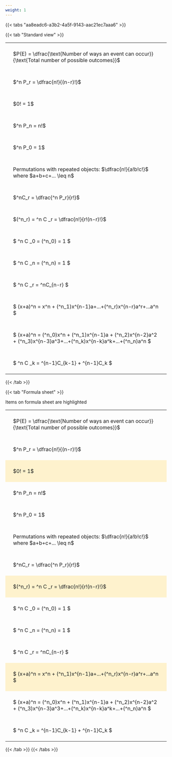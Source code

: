 ```yaml
---
weight: 1
---
```


{{< tabs "aa8eadc6-a3b2-4a5f-9143-aac21ec7aaa6" >}}

{{< tab "Standard view" >}}

<style type="text/css">
#T_b4ce5 th.col_heading {
  text-align: left;
  font-size: 1em;
}
#T_b4ce5 td {
  text-align: left;
  font-size: 1em;
  padding: 1.5em;
}
</style>
<table id="T_b4ce5">
  <thead>
  </thead>
  <tbody>
    <tr>
      <td id="T_b4ce5_row0_col0" class="data row0 col0" >$P(E) = \dfrac{\text{Number of ways an event can occur}}{\text{Total number of possible outcomes}}$</td>
    </tr>
    <tr>
      <td id="T_b4ce5_row1_col0" class="data row1 col0" >$^n P_r = \dfrac{n!}{(n-r)!}$</td>
    </tr>
    <tr>
      <td id="T_b4ce5_row2_col0" class="data row2 col0" >$0! = 1$</td>
    </tr>
    <tr>
      <td id="T_b4ce5_row3_col0" class="data row3 col0" >$^n P_n = n!$</td>
    </tr>
    <tr>
      <td id="T_b4ce5_row4_col0" class="data row4 col0" >$^n P_0 = 1$</td>
    </tr>
    <tr>
      <td id="T_b4ce5_row5_col0" class="data row5 col0" >Permutations with repeated objects: $\dfrac{n!}{a!b!c!}$ where $a+b+c+... \leq n$</td>
    </tr>
    <tr>
      <td id="T_b4ce5_row6_col0" class="data row6 col0" >$^nC_r = \dfrac{^n P_r}{r!}$</td>
    </tr>
    <tr>
      <td id="T_b4ce5_row7_col0" class="data row7 col0" >$(^n_r) = ^n C _r = \dfrac{n!}{r!(n-r)!}$</td>
    </tr>
    <tr>
      <td id="T_b4ce5_row8_col0" class="data row8 col0" >$ ^n C _0 = (^n_0) = 1 $</td>
    </tr>
    <tr>
      <td id="T_b4ce5_row9_col0" class="data row9 col0" >$ ^n C _n = (^n_n) = 1 $</td>
    </tr>
    <tr>
      <td id="T_b4ce5_row10_col0" class="data row10 col0" >$ ^n C _r = ^nC_{n-r} $</td>
    </tr>
    <tr>
      <td id="T_b4ce5_row11_col0" class="data row11 col0" >$ (x+a)^n = x^n + (^n_1)x^{n-1}a+...+(^n_r)x^{n-r}a^r+...a^n    $</td>
    </tr>
    <tr>
      <td id="T_b4ce5_row12_col0" class="data row12 col0" >$ (x+a)^n = (^n_0)x^n + (^n_1)x^{n-1}a + (^n_2)x^{n-2}a^2 + (^n_3)x^{n-3}a^3+...+(^n_k)x^{n-k}a^k+...+(^n_n)a^n $</td>
    </tr>
    <tr>
      <td id="T_b4ce5_row13_col0" class="data row13 col0" >$ ^n C _k = ^{n-1}C_{k-1} + ^{n-1}C_k $</td>
    </tr>
  </tbody>
</table>
{{< /tab >}}

{{< tab "Formula sheet" >}}

Items on formula sheet are highlighted 
<br>
<style type="text/css">
#T_79af4 th.col_heading {
  text-align: left;
  font-size: 1em;
}
#T_79af4 td {
  text-align: left;
  font-size: 1em;
  padding: 1.5em;
}
#T_79af4_row0_col0, #T_79af4_row1_col0, #T_79af4_row3_col0, #T_79af4_row4_col0, #T_79af4_row5_col0, #T_79af4_row6_col0, #T_79af4_row8_col0, #T_79af4_row9_col0, #T_79af4_row10_col0, #T_79af4_row12_col0, #T_79af4_row13_col0 {
  background-color: rgba(0,0,0,0);
}
#T_79af4_row2_col0, #T_79af4_row7_col0, #T_79af4_row11_col0 {
  background-color: rgba(255,194,10, 0.2);
}
</style>
<table id="T_79af4">
  <thead>
  </thead>
  <tbody>
    <tr>
      <td id="T_79af4_row0_col0" class="data row0 col0" >$P(E) = \dfrac{\text{Number of ways an event can occur}}{\text{Total number of possible outcomes}}$</td>
    </tr>
    <tr>
      <td id="T_79af4_row1_col0" class="data row1 col0" >$^n P_r = \dfrac{n!}{(n-r)!}$</td>
    </tr>
    <tr>
      <td id="T_79af4_row2_col0" class="data row2 col0" >$0! = 1$</td>
    </tr>
    <tr>
      <td id="T_79af4_row3_col0" class="data row3 col0" >$^n P_n = n!$</td>
    </tr>
    <tr>
      <td id="T_79af4_row4_col0" class="data row4 col0" >$^n P_0 = 1$</td>
    </tr>
    <tr>
      <td id="T_79af4_row5_col0" class="data row5 col0" >Permutations with repeated objects: $\dfrac{n!}{a!b!c!}$ where $a+b+c+... \leq n$</td>
    </tr>
    <tr>
      <td id="T_79af4_row6_col0" class="data row6 col0" >$^nC_r = \dfrac{^n P_r}{r!}$</td>
    </tr>
    <tr>
      <td id="T_79af4_row7_col0" class="data row7 col0" >$(^n_r) = ^n C _r = \dfrac{n!}{r!(n-r)!}$</td>
    </tr>
    <tr>
      <td id="T_79af4_row8_col0" class="data row8 col0" >$ ^n C _0 = (^n_0) = 1 $</td>
    </tr>
    <tr>
      <td id="T_79af4_row9_col0" class="data row9 col0" >$ ^n C _n = (^n_n) = 1 $</td>
    </tr>
    <tr>
      <td id="T_79af4_row10_col0" class="data row10 col0" >$ ^n C _r = ^nC_{n-r} $</td>
    </tr>
    <tr>
      <td id="T_79af4_row11_col0" class="data row11 col0" >$ (x+a)^n = x^n + (^n_1)x^{n-1}a+...+(^n_r)x^{n-r}a^r+...a^n    $</td>
    </tr>
    <tr>
      <td id="T_79af4_row12_col0" class="data row12 col0" >$ (x+a)^n = (^n_0)x^n + (^n_1)x^{n-1}a + (^n_2)x^{n-2}a^2 + (^n_3)x^{n-3}a^3+...+(^n_k)x^{n-k}a^k+...+(^n_n)a^n $</td>
    </tr>
    <tr>
      <td id="T_79af4_row13_col0" class="data row13 col0" >$ ^n C _k = ^{n-1}C_{k-1} + ^{n-1}C_k $</td>
    </tr>
  </tbody>
</table>
{{< /tab >}}
{{< /tabs >}}